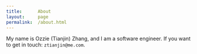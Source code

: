 ```yaml
---
title:      About
layout:     page
permalink:  /about.html
---
```


My name is Ozzie (Tianjin) Zhang, and I am a software engineer. If you want to get in touch:
`ztianjin@me.com`. 


